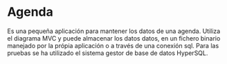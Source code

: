 # Agenda
Es una pequeña aplicación para mantener los datos de una agenda.
Utiliza el diagrama MVC y puede almacenar los datos datos, en un fichero binario manejado por la própia aplicación o a través de una conexión sql.
Para las pruebas se ha utilizado el sistema gestor de base de datos HyperSQL.
